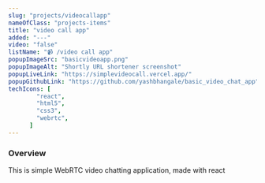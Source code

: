 ```yaml
---
slug: "projects/videocallapp"
nameOfClass: "projects-items"
title: "video call app"
added: "---"
video: "false"
listName: "📹 /video call app"
popupImageSrc: "basicvideoapp.png"
popupImageAlt: "Shortly URL shortener screenshot"
popupLiveLink: "https://simplevideocall.vercel.app/"
popupGithubLink: "https://github.com/yashbhangale/basic_video_chat_app"
techIcons: [
        "react",
        "html5",
        "css3",
        "webrtc",
      ]
---
```


### Overview

This is simple WebRTC video chatting application, made with react 